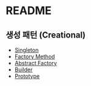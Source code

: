 # README

## 생성 패턴 (Creational)

- [Singleton](<./Creational(%EC%83%9D%EC%84%B1)%20Pattern/Singleton.md>)
- [Factory Method](<./Creational(%EC%83%9D%EC%84%B1)%20Pattern/Factory Method.md>)
- [Abstract Factory](<./Creational(생성)%20Pattern/Abstract Factory.md>)
- [Builder](<./Creational(생성) Pattern/Builder.md>)
- [Prototype](<./Creational(생성) Pattern/Prototype.md>)
